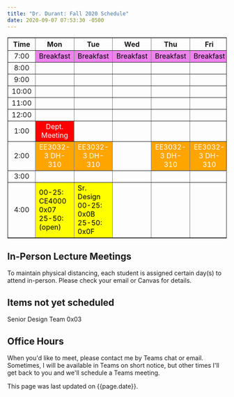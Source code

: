 ```yaml
---
title: "Dr. Durant: Fall 2020 Schedule"
date: 2020-09-07 07:53:30 -0500
---
```


<style type="text/css">
td        { text-align: center;                      }
td.oh     { background-color: #77DD77; color: black; }
td.am     { background-color: red;     color: white; }
td.ce4000 { background-color: yellow;  color: black; text-align: left; }
td.ee3032 { background-color: orange;  color: white; }
td.lunch  { background-color: violet;  color: black; }
</style>

<div align="center">
<table border>
<tr><th>Time</th>       <th>Mon</th>                                                    <th>Tue</th>                                                        <th>Wed</th>                            <th>Thu</th>                                    <th>Fri</th>                                    </tr>
<tr><td>7:00</td>       <td class="lunch">Breakfast</td>                                <td class="lunch">Breakfast</td>                                    <td class="lunch">Breakfast</td>        <td class="lunch">Breakfast</td>                <td class="lunch">Breakfast</td>                </tr>
<tr><td>8:00</td>       <td>&nbsp;</td>                                                 <td>&nbsp;</td>                                                     <td>&nbsp;</td>                         <td>&nbsp;</td>                                 <td>&nbsp;</td>                                 </tr>
<tr><td>9:00</td>       <td>&nbsp;</td>                                                 <td>&nbsp;</td>                                                     <td>&nbsp;</td>                         <td>&nbsp;</td>                                 <td>&nbsp;</td>                                 </tr>
<tr><td>10:00</td>      <td>&nbsp;</td>                                                 <td>&nbsp;</td>                                                     <td>&nbsp;</td>                         <td>&nbsp;</td>                                 <td>&nbsp;</td>                                 </tr>
<tr><td>11:00</td>      <td>&nbsp;</td>                                                 <td>&nbsp;</td>                                                     <td>&nbsp;</td>                         <td>&nbsp;</td>                                 <td>&nbsp;</td>                                 </tr>
<tr><td>12:00</td>      <td>&nbsp;</td>                                                 <td>&nbsp;</td>                                                     <td>&nbsp;</td>                         <td>&nbsp;</td>                                 <td>&nbsp;</td>                                 </tr>
<tr><td>1:00</td>       <td class="am">Dept. Meeting</td>                               <td>&nbsp;</td>                                                     <td>&nbsp;</td>                         <td>&nbsp;</td>                                 <td>&nbsp;</td>                                 </tr>
<tr><td>2:00</td>       <td class="ee3032">EE3032-3&nbsp;DH-310</td>                    <td class="ee3032">EE3032-3&nbsp;DH-310</td>                        <td>&nbsp;</td>                         <td class="ee3032">EE3032-3&nbsp;DH-310</td>    <td class="ee3032">EE3032-3&nbsp;DH-310</td>    </tr>
<tr><td>3:00</td>       <td>&nbsp;</td>                                                 <td>&nbsp;</td>                                                     <td>&nbsp;</td>                         <td>&nbsp;</td>                                 <td>&nbsp;</td>                                 </tr>
<tr><td>4:00</td>       <td class="ce4000">00-25: CE4000 0x07<br/>25-50: (open)</td>    <td class="ce4000">Sr. Design<br/>00-25: 0x0B<br/>25-50: 0x0F</td>  <td>&nbsp;</td>                         <td>&nbsp;</td>                                 <td>&nbsp;</td>                                 </tr>
</table>
</div>

## In-Person Lecture Meetings

To maintain physical distancing, each student is assigned certain day(s) to attend in-person. Please check your email or Canvas for details.

## Items not yet scheduled
<td class="ce4000">Senior Design Team 0x03</td>

## Office Hours

When you'd like to meet, please contact me by Teams chat or email. Sometimes, I will be available in Teams on short notice, but other times I'll get back to you and we'll schedule a Teams meeting.

This page was last updated on {{page.date}}.
